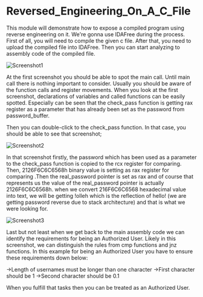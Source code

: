 # Reversed_Engineering_On_A_C_File

This module will demonstrate how to expose a compiled program using reverse engineering on it.
We're gonna use IDAFree during the process. First of all, you will need to compile the given c file. After that, you need to upload the compiled file into IDAFree. Then you can start analyzing to assembly code of the compiled file.

![Screenshot1](https://github.com/RoterHerzog/Reversed_Engineering_On_A_C_File/assets/82552351/af223361-ef54-4be7-a2d0-f3ec6e56a2ff)

At the first screenshot you should be able to spot the main call. Until main call there is nothing important to consider. Usually you should be aware of the function calls and register movements. When you look at the first screenshot, declarations of variables and called functions can be easily spotted. Especially can be seen that the check_pass function is getting rax register as a parameter that has already been set as the password from password_buffer.

Then you can double-click to the check_pass function. In that case, you should be able to see that screenshot;

![Screenshot2](https://github.com/RoterHerzog/Reversed_Engineering_On_A_C_File/assets/82552351/e879b5c7-7301-46e3-819d-5dad3ebe7a6d)

In that screenshot firstly, the password which has been used as a parameter to the check_pass function is copied to the rcx register for comparing. Then, 2126F6C6C6568h binary value is setting as rax register for comparing .Then the real_password pointer is set as rax and of course that represents us the value of the real_password pointer is actually 2126F6C6C6568h. when we convert 216F6C6C6568 hexadecimal value into text, we will be getting !olleh which is the reflection of hello! (we are getting password reverse due to stack architecture) and that is what we were looking for.

![Screenshot3](https://github.com/RoterHerzog/Reversed_Engineering_On_A_C_File/assets/82552351/727f2daa-0af1-4309-afb2-a25e3f0d80df)

Last but not least when we get back to the main assembly code we can identify the requirements for being an Authorized User. Likely in this screenshot, we can distinguish the rules from cmp functions and jnz functions. In this example for being an Authorized User you have to ensure these requirements down below:

->Length of usernames must be longer than one character
->First character should be 1
->Second character should be 0.1

When you fulfill that tasks then you can be treated as an Authorized User.
